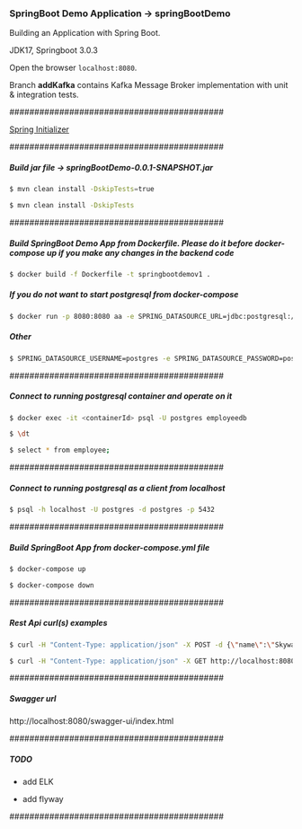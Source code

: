 ### SpringBoot Demo Application -> springBootDemo

Building an Application with Spring Boot.

JDK17, Springboot 3.0.3

Open the browser `localhost:8080`.

Branch **addKafka** contains Kafka Message Broker implementation with unit & integration tests.

###########################################

[Spring Initializer](https://start.spring.io/)

###########################################

##### Build jar file -> springBootDemo-0.0.1-SNAPSHOT.jar

```bash
$ mvn clean install -DskipTests=true
```

```bash
$ mvn clean install -DskipTests
```

###########################################

##### Build SpringBoot Demo App from Dockerfile. Please do it before docker-compose up if you make any changes in the backend code

```bash
$ docker build -f Dockerfile -t springbootdemov1 .
```

##### If you do not want to start postgresql from docker-compose

```bash
$ docker run -p 8080:8080 aa -e SPRING_DATASOURCE_URL=jdbc:postgresql://postgresqldb:5432/employeedb -e
```

##### Other

```bash
$ SPRING_DATASOURCE_USERNAME=postgres -e SPRING_DATASOURCE_PASSWORD=postgres -e SPRING_JPA_HIBERNATE_DDL_AUTO=update
```

###########################################

##### Connect to running postgresql container and operate on it

```bash
$ docker exec -it <containerId> psql -U postgres employeedb
```

```bash
$ \dt
```

```bash
$ select * from employee;
```

###########################################

##### Connect to running postgresql as a client from localhost

```bash
$ psql -h localhost -U postgres -d postgres -p 5432
```

###########################################

##### Build SpringBoot App from docker-compose.yml file

```bash
$ docker-compose up
```

```bash
$ docker-compose down
```

###########################################

##### Rest Api curl(s) examples

```bash
$ curl -H "Content-Type: application/json" -X POST -d {\"name\":\"Skywalker\"} http://localhost:8080/api/employee
```

```bash
$ curl -H "Content-Type: application/json" -X GET http://localhost:8080/api/employee
```

###########################################

##### Swagger url

http://localhost:8080/swagger-ui/index.html


###########################################

##### TODO

- add ELK

- add flyway

###########################################
